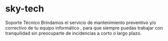 # sky-tech
Soporte Técnico Brindamos el servicio de mantenimiento preventivo y/o correctivo de tu equipo informático , para que siempre puedas trabajar con tranquilidad sin preocuparte de incidencias a corto o largo plazo.
